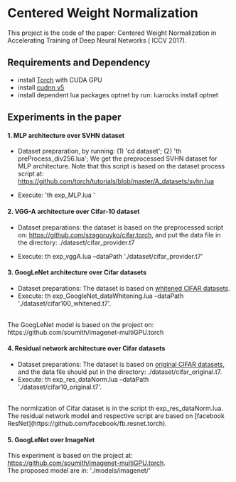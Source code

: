 Centered Weight Normalization
======================================

This project is the code of the paper: Centered Weight Normalization  in Accelerating Training of Deep Neural Networks ( ICCV 2017).


## Requirements and Dependency
* install [Torch](http://torch.ch) with CUDA GPU
* install [cudnn v5](http://torch.ch)
* install dependent lua packages optnet by run:
luarocks install optnet


## Experiments in the paper

#### 1. MLP architecture over SVHN dataset

* Dataset prepraration, by running:
 (1)  'cd dataset';
 (2)  'th preProcess_div256.lua';
We get the preprocessed SVHN dataset for MLP architecture.
Note that this script is based on the dataset process script at: https://github.com/torch/tutorials/blob/master/A_datasets/svhn.lua

*	Execute:  'th exp_MLP.lua '



#### 2. VGG-A architecture over Cifar-10 dataset
* Dataset preparations: the dataset is based on the preprocessed script on: https://github.com/szagoruyko/cifar.torch, and put the data file in the directory: ./dataset/cifar_provider.t7

* Execute: th exp_vggA.lua –dataPath './dataset/cifar_provider.t7'

#### 3. GoogLeNet architecture over Cifar datasets

 *	Dataset preparations: The dataset is based on [whitened CIFAR datasets](https://yadi.sk/d/em4b0FMgrnqxy).  
 * Execute: th exp_GoogleNet_dataWhitening.lua –dataPath './dataset/cifar100_whitened.t7'.
 <br>
  The GoogLeNet model is based on the project on: https://github.com/soumith/imagenet-multiGPU.torch

#### 4. Residual network architecture over Cifar datasets

 *	Dataset preparations: The dataset is based on [original CIFAR datasets](https://yadi.sk/d/eFmOduZyxaBrT), and the data file should put in the directory: ./dataset/cifar_original.t7.  
 *	Execute: th exp_res_dataNorm.lua –dataPath './dataset/cifar10_original.t7'. 
 <br>
  The normlization of Cifar dataset is in the script th exp_res_dataNorm.lua. The residual network model and respective script are based on [facebook ResNet](https://github.com/facebook/fb.resnet.torch).

####  5. GoogLeNet over ImageNet
This experiment is based on the project at: https://github.com/soumith/imagenet-multiGPU.torch.
<br>
The proposed model are in: './models/imagenet/'

